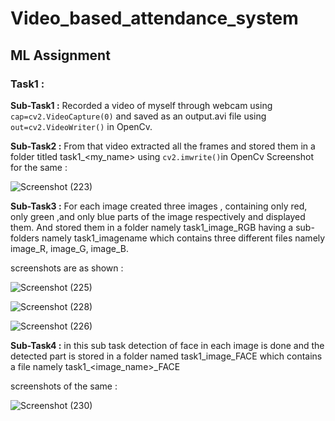 # Video_based_attendance_system
## ML Assignment
### Task1 :
**Sub-Task1 :**
Recorded a video of myself through webcam using `cap=cv2.VideoCapture(0)` and saved as an output.avi file using `out=cv2.VideoWriter()` in OpenCv.

**Sub-Task2 :**
From that video extracted  all the frames and stored them in a folder titled task1_<my_name> using `cv2.imwrite()`in OpenCv
Screenshot for the same :

![Screenshot (223)](https://user-images.githubusercontent.com/76279662/125521035-b645a86c-2238-4367-ad90-54993604291b.png)

**Sub-Task3 :**
For each image created three images , containing only red, only green ,and only blue parts of the image respectively and displayed them. And stored them in a folder namely 
task1_image_RGB having a sub-folders namely task1_imagename which contains three different files namely image_R, image_G, image_B.

screenshots are as shown :

![Screenshot (225)](https://user-images.githubusercontent.com/76279662/125522944-70545183-d94c-4771-8d6c-c719f86ed943.png)

![Screenshot (228)](https://user-images.githubusercontent.com/76279662/125523308-839827f7-bc6b-49df-8a1c-f6313a5b7654.png)

![Screenshot (226)](https://user-images.githubusercontent.com/76279662/125523452-933390e6-dbf9-4d1e-b053-20c86b090ecc.png)

**Sub-Task4 :**
in this sub task detection of face in each image is done and the detected part is stored in a folder named task1_image_FACE which contains a file
namely task1_<image_name>_FACE 

screenshots of the same :


![Screenshot (230)](https://user-images.githubusercontent.com/76279662/125525118-bc246b6e-6275-49f1-bf06-d45623dbba41.png)





